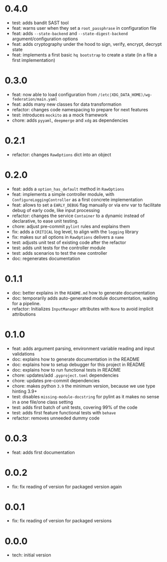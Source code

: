 0.4.0
=====

- test: adds bandit SAST tool
- feat: warns user when they set a `root_passphrase` in configuration file
- feat: adds `--state-backend` and `--state-digest-backend` argument/configuration options
- feat: adds cryptography under the hood to sign, verify, encrypt, decrypt state
- feat: implements a first basic `hq bootstrap` to create a state (in a file a first implementation)

0.3.0
=====

- feat: now able to load configuration from `/(etc|XDG_DATA_HOME)/wg-federation/main.yaml`
- feat: adds many new classes for data transformation
- refactor: changes code namespacing to prepare for next features
- test: introduces `mockito` as a mock framework
- chore: adds `pyyaml`, `deepmerge` and `xdg` as dependencies

0.2.1
=====

- refactor: changes `RawOptions` dict into an object

0.2.0
=====

- feat: adds a `option_has_default` method in  `RawOptions`
- feat: implements a simple controller module, with `ConfigureLoggingController` as a first concrete implementation
- feat: allows to set a `EARLY_DEBUG` flag manually or via env var to facilitate debug of early code, like input processing
- refactor: changes the service `Container` to a dynamic instead of declarative, to ease unit testing.
- chore: adjust pre-commit `pylint` rules and explains them
- fix: adds a `CRITICAL` log level, to align with the `logging` library
- fix: makes sur all options in `RawOptions` delivers a `name`
- test: adjusts unit test of existing code after the refactor
- test: adds unit tests for the controller module
- test: adds scenarios to test the new controller
- doc: regenerates documentation

0.1.1
=====

- doc: better explains in the `README.md` how to generate documentation
- doc: temporarily adds auto-generated module documentation, waiting for a pipeline.
- refactor: Initializes `InputManager` attributes with `None` to avoid implicit attributions

0.1.0
=====

- feat: adds argument parsing, environment variable reading and input validations
- doc: explains how to generate documentation in the README
- doc: explains how to setup debugger for this project in README
- doc: explains how to run functional tests in README
- chore: updates/add `.pyproject.toml` dependencies
- chore: updates pre-commit dependencies
- chore: makes python `3.9` the minimum version, because we use type hinting 3.9+
- test: disables `missing-module-docstring` for pylint as it makes no sense in a one file/one class setting
- test: adds first batch of unit tests, covering 99% of the code
- test: adds first feature functional tests with `behave`
- refactor: removes unneeded dummy code

0.0.3
=====

- feat: adds first documentation

0.0.2
=====

- fix: fix reading of version for packaged version again

0.0.1
=====

- fix: fix reading of version for packaged versions

0.0.0
=====

- tech: initial version
